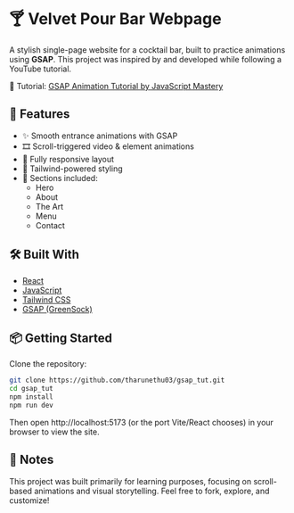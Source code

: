 # 🍸 Velvet Pour Bar Webpage

A stylish single-page website for a cocktail bar, built to practice animations using **GSAP**. This project was inspired by and developed while following a YouTube tutorial.

🎥 Tutorial: [GSAP Animation Tutorial by JavaScript Mastery](https://youtu.be/AW1yfBKRMKc?si=59XLDT19j55AFQNr)

## 🚀 Features

- ✨ Smooth entrance animations with GSAP
- 🎞️ Scroll-triggered video & element animations
- 📱 Fully responsive layout
- 🌿 Tailwind-powered styling
- 🔗 Sections included:
  - Hero
  - About
  - The Art
  - Menu
  - Contact

## 🛠️ Built With

- [React](https://reactjs.org/)
- [JavaScript](https://developer.mozilla.org/en-US/docs/Web/JavaScript)
- [Tailwind CSS](https://tailwindcss.com/)
- [GSAP (GreenSock)](https://gsap.com/)

## 📦 Getting Started

Clone the repository:

```bash
git clone https://github.com/tharunethu03/gsap_tut.git
cd gsap_tut
npm install
npm run dev
```
Then open http://localhost:5173 (or the port Vite/React chooses) in your browser to view the site.

## 🧠 Notes
This project was built primarily for learning purposes, focusing on scroll-based animations and visual storytelling. Feel free to fork, explore, and customize!

